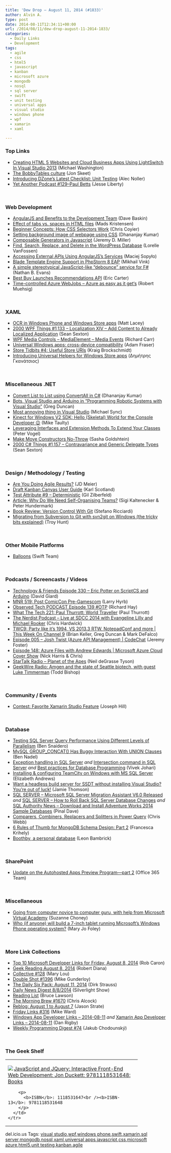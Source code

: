 ```yaml
---
title: 'Dew Drop – August 11, 2014 (#1833)'
author: Alvin A.
type: post
date: 2014-08-11T12:34:11+00:00
url: /2014/08/11/dew-drop-august-11-2014-1833/
categories:
  - Daily Links
  - Development
tags:
  - agile
  - css
  - html5
  - javascript
  - kanban
  - microsoft azure
  - mongodb
  - nosql
  - sql server
  - swift
  - unit testing
  - universal apps
  - visual studio
  - windows phone
  - wpf
  - xamarin
  - xaml

---
```

### <a name="top"></a>Top Links

  * <a href="http://lightswitchhelpwebsite.com/Blog/tabid/61/EntryId/3266/Creating-HTML-5-Websites-and-Cloud-Business-Apps-Using-LightSwitch-In-Visual-Studio-2013.aspx" target="_blank">Creating HTML 5 Websites and Cloud Business Apps Using LightSwitch In Visual Studio 2013</a> (Michael Washington)
  * <a href="http://feedproxy.google.com/~r/JonSkeetCodingBlog/~3/CHEFWgl7gAk/" target="_blank">The BobbyTables culture</a> (Jon Skeet)
  * <a href="http://feeds.dzone.com/~r/zones/architects/~3/2p1EwDshnHs/introducing-dzones-latest" target="_blank">Introducing DZone&#8217;s Latest Checklist: Unit Testing</a> (Alec Noller)
  * <a href="http://feedproxy.google.com/~r/JesseLiberty-SilverlightGeek/~3/ZBq8Vft5nUQ/" target="_blank">Yet Another Podcast #129–Paul Betts</a> (Jesse Liberty)

&nbsp;

### <a name="web"></a>Web Development

  * <a href="http://blog.wintellect.com:80/blogs/dbaskin/angularjs-and-benefits-to-the-development-team" target="_blank">AngularJS and Benefits to the Development Team</a> (Dave Baskin)
  * <a href="http://feedproxy.google.com/~r/netSlave/~3/tRwS7pzWWZ4/performance-of-tabs-vs-spaces-in-html-files" target="_blank">Effect of tabs vs. spaces in HTML files</a> (Mads Kristensen)
  * <a href="http://css-tricks.com/how-css-selectors-work/" target="_blank">Beginner Concepts: How CSS Selectors Work</a> (Chris Coyier)
  * <a href="http://debugmode.net/2014/08/11/setting-background-image-of-webpage-using-css/" target="_blank">Setting background image of webpage using CSS</a> (Dhananjay Kumar)
  * <a href="http://jeremydmiller.com/2014/08/08/composable-generators-in-javascript/" target="_blank">Composable Generators in Javascript</a> (Jeremy D. Miller)
  * <a href="http://lorelle.wordpress.com/2014/08/10/find-search-replace-and-delete-in-the-wordpress-database/" target="_blank">Find, Search, Replace, and Delete in the WordPress Database</a> (Lorelle VanFossen)
  * <a href="http://code.tutsplus.com/tutorials/accessing-external-apis-using-angularjss-services--cms-21884" target="_blank">Accessing External APIs Using AngularJS&#8217;s Services</a> (Maciej Sopyło)
  * <a href="http://blog.jetbrains.com/phpstorm/2014/08/blade-template-engine-support-in-phpstorm-8-eap/" target="_blank">Blade Template Engine Support in PhpStorm 8 EAP</a> (Mikhail Vink)
  * <a href="http://nbevans.wordpress.com/2014/08/09/a-simple-stereotypical-javascript-like-debounce-service-for-f/" target="_blank">A simple stereotypical JavaScript-like “debounce” service for F#</a> (Nathan B. Evans)
  * <a href="http://feedproxy.google.com/~r/ProgrammableWeb/~3/KZHok8EHxIM/08" target="_blank">Best Buy Launches Recommendations API</a> (Eric Carter)
  * <a href="http://feedproxy.google.com/~r/Code-InsideBlogInternational/~3/nJM-mLHg664/" target="_blank">Time-controlled Azure WebJobs – Azure as easy as it get‘s</a> (Robert Muehsig)

&nbsp;

### <a name="silverlight"></a>XAML

  * <a href="http://feedproxy.google.com/~r/MattLacey/~3/9mJ3wyhk5rE/ocr-in-windows-phone-and-windows-store.html" target="_blank">OCR in Windows Phone and Windows Store apps</a> (Matt Lacey)
  * <a href="http://wpf.2000things.com/2014/08/11/1133-localization-xiv-add-content-to-already-localized-application/" target="_blank">2000 WPF Things #1,133 – Localization XIV – Add Content to Already Localized Application</a> (Sean Sexton)
  * <a href="http://feedproxy.google.com/~r/BlackwaspLatestAdditions/~3/JCRNDPg3pCM/RSSLanding.aspx" target="_blank">WPF Media Controls &#8211; MediaElement &#8211; Media Events</a> (Richard Carr)
  * <a href="http://feedproxy.google.com/~r/Conversations-Posts/~3/OPBAtAGJoYA/" target="_blank">Universal Windows apps: cross-device compatibility</a> (Adam Fraser)
  * <a href="http://www.kraigbrockschmidt.com/2014/08/08/store-tidbits-4-useful-store-uris/" target="_blank">Store Tidbits #4: Useful Store URIs</a> (Kraig Brockschmidt)
  * <a href="http://studentguru.gr/b/dt008/archive/2014/08/08/introducing-universal-helpers-for-windows-store-apps" target="_blank">Introducing Universal Helpers for Windows Store apps</a> (Δημήτρης Γκανάτσιος)

&nbsp;

### <a name="dotnet"></a>Miscellaneous .NET

  * <a href="http://debugmode.net/2014/08/10/convert-list-to-list-using-convertall-in-c/" target="_blank">Convert List to List using ConvertAll in C#</a> (Dhananjay Kumar)
  * <a href="http://channel9.msdn.com/coding4fun/blog/Bots-Visual-Studio-and-Arduino-in-Programming-Robotic-Systems-with-Visual-Studio-" target="_blank">Bots, Visual Studio and Arduino in &#8220;Programming Robotic Systems with Visual Studio&#8221;</a> (Greg Duncan)
  * <a href="http://feedproxy.google.com/~r/MichaelSync/~3/nNUOCiUYMVY/most-annoying-thing-in-visual-studio" target="_blank">Most annoying thing in Visual Studio</a> (Michael Sync)
  * <a href="http://feedproxy.google.com/~r/mtaulty/~3/JkOB8buqJc8/kinect-for-windows-v2-sdk-hello-skeletal-world-for-the-console-developer.aspx" target="_blank">Kinect for Windows V2 SDK: Hello (Skeletal) World for the Console Developer 😉</a> (Mike Taulty)
  * <a href="http://visualstudiomagazine.com/articles/2014/08/01/leveraging-interfaces.aspx" target="_blank">Leveraging Interfaces and Extension Methods To Extend Your Classes</a> (Peter Vogel)
  * <a href="http://feedproxy.google.com/~r/sashag/~3/lZdj0j9k-eU/" target="_blank">Make Move Constructors No-Throw</a> (Sasha Goldshtein)
  * <a href="http://csharp.2000things.com/2014/08/11/1157-contravariance-and-generic-delegate-types/" target="_blank">2000 C# Things #1,157 – Contravariance and Generic Delegate Types</a> (Sean Sexton)

&nbsp;

### <a name="design"></a>Design / Methodology / Testing

  * <a href="http://feedproxy.google.com/~r/jmeier/~3/vZ1h04PyVjA/are-you-doing-agile-results.aspx" target="_blank">Are You Doing Agile Results?</a> (JD Meier)
  * <a href="http://availagility.co.uk/2014/08/08/draft-kanban-canvas-user-guide/?utm_source=rss&utm_medium=rss&utm_campaign=draft-kanban-canvas-user-guide" target="_blank">Draft Kanban Canvas User Guide</a> (Karl Scotland)
  * <a href="http://feedproxy.google.com/~r/gilzilberfeld/~3/hi8CvUJg5OI/test-attribute-9-deterministic.html" target="_blank">Test Attribute #9 – Deterministic</a> (Gil Zilberfeld)
  * <a href="http://www.infoq.com/articles/why-need-self-organizing-teams?utm_campaign=infoq_content&utm_source=infoq&utm_medium=feed&utm_term=global" target="_blank">Article: Why Do We Need Self-Organising Teams?</a> (Sigi Kaltenecker & Peter Hundermark)
  * <a href="http://feedproxy.google.com/~r/StefanoRicciardisBlog/~3/YWtBQq4WpR4/" target="_blank">Book Review: Version Control With Git</a> (Stefano Ricciardi)
  * <a href="http://feedproxy.google.com/~r/TroyHunt/~3/Gn7oz5B6Obw/migrating-from-subversion-to-git-with.html" target="_blank">Migrating from Subversion to Git with svn2git on Windows (the tricky bits explained)</a> (Troy Hunt)

&nbsp;

### <a name="mobile"></a>Other Mobile Platforms

  * <a href="http://developer.apple.com/swift/blog/?id=9" target="_blank">Balloons</a> (Swift Team)

&nbsp;

### <a name="podcasts"></a>Podcasts / Screencasts / Videos

  * <a href="http://feedproxy.google.com/~r/TechnologyAndFriends/~3/OJ0-5HEv6sI/tf330.aspx" target="_blank">Technology & Friends Episode 330 &#8211; Eric Potter on ScriptCS and Arduino</a> (David Giard)
  * <a href="http://feedproxy.google.com/~r/MajorNelsonblogcast/~3/LeTXfP-4j5s/" target="_blank">MNR 519: Post ComicCon Pre-Gamescom</a> (Larry Hyrb)
  * <a href="http://www.windowsobserver.com/2014/08/08/observed-tech-podcast-episode-139-otp/" target="_blank">Observed Tech PODCAST Episode 139 #OTP</a> (Richard Hay)
  * <a href="http://winsupersite.com/podcasts/what-tech-221-paul-thurrott-world-traveller" target="_blank">What The Tech 221: Paul Thurrott: World Traveller</a> (Paul Thurrott)
  * <a href="http://nerdist.libsyn.com/live-at-sdcc-2014-with-evangeline-lilly-and-michael-rooker" target="_blank">The Nerdist Podcast &#8211; Live at SDCC 2014 with Evangeline Lilly and Michael Rooker</a> (Chris Hardwick)
  * <a href="http://channel9.msdn.com/Shows/This+Week+On+Channel+9/TWC9-Party-like-it-s-1994-VS-2013-3-RTW-NotepadConf-and-more" target="_blank">TWC9: Party like it&#8217;s 1994, VS 2013.3 RTW, NotepadConf and more | This Week On Channel 9</a> (Brian Keller, Greg Duncan & Mark DeFalco)
  * <a href="http://channel9.msdn.com/Shows/codechat/005" target="_blank">Episode 005 &#8211; Josh Twist (Azure API Management) | CodeChat</a> (Jeremy Foster)
  * <a href="http://channel9.msdn.com/Shows/Cloud+Cover/Episode-148-Azure-Files-with-Andrew-Edwards" target="_blank">Episode 148: Azure Files with Andrew Edwards | Microsoft Azure Cloud Cover Show</a> (Nick Harris & Chris)
  * <a href="https://soundcloud.com/startalk/planet-of-the-apes" target="_blank">StarTalk Radio &#8211; Planet of the Apes</a> (Neil deGrasse Tyson)
  * <a href="http://feedproxy.google.com/~r/geekwire/~3/B8VCwCbve2E/" target="_blank">GeekWire Radio: Amgen and the state of Seattle biotech, with guest Luke Timmerman</a> (Todd Bishop)

&nbsp;

### <a name="events"></a>Community / Events

  * <a href="http://blog.xamarin.com/contest-favorite-feature-of-xamarin-studio/" target="_blank">Contest: Favorite Xamarin Studio Feature</a> (Joseph Hill)

&nbsp;

### <a name="sql"></a>Database

  * <a href="http://www.mssqltips.com/tip.asp?tip=3300" target="_blank">Testing SQL Server Query Performance Using Different Levels of Parallelism</a> (Ben Snaidero)
  * <a href="http://www.bennadel.com/blog/2670-mysql-group-concat-has-buggy-interaction-with-union-clauses.htm" target="_blank">MySQL GROUP_CONCAT() Has Buggy Interaction With UNION Clauses</a> (Ben Nadel)
  * <a href="http://www.sqlservercentral.com/blogs/vivekssqlnotes/2014/08/11/exception-handling-in-sql-server/" target="_blank">Exception handling in SQL Server</a> _and_ <a href="http://www.sqlservercentral.com/blogs/vivekssqlnotes/2014/08/11/intersection-command-in-sql-server/" target="_blank">Intersection command in SQL Server</a> _and_ <a href="http://www.sqlservercentral.com/blogs/vivekssqlnotes/2014/08/11/best-practices-for-database-programming/" target="_blank">Best practices for Database Programming</a> (Vivek Johari)
  * <a href="http://feedproxy.google.com/~r/jayway/posts/~3/CUfrPF49RuY/" target="_blank">Installing & configuring TeamCity on Windows with MS SQL Server</a> (Elizabeth Andrews)
  * <a href="http://feedproxy.google.com/~r/jamiet/~3/fhtDZo5HJS4/want-a-headless-build-server-for-ssdt-without-installing-visual-studio-you-re-out-of-luck.aspx" target="_blank">Want a headless build server for SSDT without installing Visual Studio? You’re out of luck!</a> (Jamie Thomson)
  * <a href="http://blog.sqlauthority.com/2014/08/09/sql-server-microsoft-sql-server-migration-assistant-v6-0-released/" target="_blank">SQL SERVER – Microsoft SQL Server Migration Assistant V6.0 Released</a> _and_ <a href="http://blog.sqlauthority.com/2014/08/11/sql-server-how-to-roll-back-sql-server-database-changes/" target="_blank">SQL SERVER – How to Roll Back SQL Server Database Changes</a> _and_ <a href="http://blog.sqlauthority.com/2014/08/10/sql-authority-news-download-and-install-adventure-works-2014-sample-databases/" target="_blank">SQL Authority News – Download and Install Adventure Works 2014 Sample Databases</a> (Pinal Dave)
  * <a href="http://cwebbbi.wordpress.com/2014/08/11/comparers-combiners-replacers-and-splitters-in-power-query/" target="_blank">Comparers, Combiners, Replacers and Splitters in Power Query</a> (Chris Webb)
  * <a href="http://java.dzone.com/articles/6-rules-thumb-mongodb-schema-0" target="_blank">6 Rules of Thumb for MongoDB Schema Design: Part 2</a> (Francesca Krihely)
  * <a href="http://www.secretGeek.net/boothby" target="_blank">Boothby, a personal database</a> (Leon Bambrick)

&nbsp;

### <a name="sp"></a>SharePoint

  * <a href="http://blogs.office.com/2014/08/08/update-autohosted-apps-preview-program-part-2/" target="_blank">Update on the Autohosted Apps Preview Program—part 2</a> (Office 365 Team)

&nbsp;

### <a name="misc"></a>Miscellaneous

  * <a href="http://blogs.microsoft.com/firehose/2014/08/11/going-from-computer-novice-to-computer-guru-with-help-from-microsoft-virtual-academy/" target="_blank">Going from computer novice to computer guru, with help from Microsoft Virtual Academy</a> (Suzanne Choney)
  * <a href="http://www.zdnet.com/who-if-anyone-will-build-a-7-inch-tablet-running-microsofts-windows-phone-operating-system-7000032465/#ftag=RSS0966a21" target="_blank">Who (if anyone) will build a 7-inch tablet running Microsoft&#8217;s Windows Phone operating system?</a> (Mary Jo Foley)

&nbsp;

### <a name="links"></a>More Link Collections

  * <a href="http://blogs.msdn.com/b/robcaron/archive/2014/08/08/top-10-microsoft-developer-links-for-friday-august-8-2014.aspx" target="_blank">Top 10 Microsoft Developer Links for Friday, August 8, 2014</a> (Rob Caron)
  * <a href="http://feeds.regulargeek.com/~r/RegularGeek/~3/1pImCjeydc4/" target="_blank">Geek Reading August 8, 2014</a> (Robert Diana)
  * <a href="http://feedproxy.google.com/~r/tympanus/~3/4LXgiP2dNUw/" target="_blank">Collective #128</a> (Mary Lou)
  * <a href="http://afreshcup.com/home/2014/8/8/double-shot-1396.html" target="_blank">Double Shot #1396</a> (Mike Gunderloy)
  * <a href="http://www.dirkstrauss.com/the-daily-six-pack/extending-classes" target="_blank">The Daily Six Pack: August 11, 2014</a> (Dirk Strauss)
  * <a href="http://feedproxy.google.com/~r/silverlightshow/~3/xTmgODYZZTk/Daily-News-Digest-8-8-2014.aspx" target="_blank">Daily News Digest 8/8/2014</a> (Silverlight Show)
  * <a href="http://www.brucelawson.co.uk/2014/reading-list-86/" target="_blank">Reading List</a> (Bruce Lawson)
  * <a href="http://feedproxy.google.com/~r/ReflectivePerspective/~3/jHt6eQCx0R8/" target="_blank">The Morning Brew #1670</a> (Chris Alcock)
  * <a href="http://www.sqlservercentral.com/blogs/stratesql/2014/08/08/reblog-august-1-to-august-7/" target="_blank">Reblog: August 1 to August 7</a> (Jason Strate)
  * <a href="http://mike-ward.net/blog/post/00940/friday-links-316" target="_blank">Friday Links #316</a> (Mike Ward)
  * <a href="http://windowsappdev.com/2014/08/windows-app-developer-links-2014-08-11/" target="_blank">Windows App Developer Links &#8211; 2014-08-11</a> _and_ <a href="http://xamarinappdev.com/2014/08/xamarin-app-developer-links-2014-08-11/" target="_blank">Xamarin App Developer Links &#8211; 2014-08-11</a> (Dan Rigby)
  * <a href="http://chodounsky.net/2014/08/11/weekly-programming-digest-74/" target="_blank">Weekly Programming Digest #74</a> (Jakub Chodounský)

&nbsp;

### <a name="shelf"></a>The Geek Shelf

<div id="scid:7dc1bd33-94bd-46fd-a20b-0131235bcd47:ecb91b88-be14-4910-acbe-008366809e7d" class="wlWriterEditableSmartContent" style="float: none; padding-bottom: 0px; padding-top: 0px; padding-left: 0px; margin: 0px; display: inline; padding-right: 0px">
  <table cellspacing="0" cellpadding="2" width="400" border="0" unselectable="on">
    <tr>
      <td valign="top" width="400">
        <p>
          <a title="JavaScript and JQuery: Interactive Front-End Web Development: Jon Duckett: 9781118531648: Books" href="http://www.amazon.com/exec/obidos/ASIN/1118531647/alvinashcraft-20"><img data-recalc-dims="1" decoding="async" src="https://i0.wp.com/images.amazon.com/images/P/1118531647.01.MZZZZZZZ.jpg?w=660" border="0" align="left" style="float:left" />JavaScript and JQuery: Interactive Front-End Web Development: Jon Duckett: 9781118531648: Books</a>
        </p>
        
        <p>
          <b>ISBN</b>: 1118531647<br /><b>ISBN-13</b>: 9781118531648
        </p>
      </td>
    </tr>
  </table>
</div>

<div id="scid:0767317B-992E-4b12-91E0-4F059A8CECA8:def543b8-df20-49b2-a74d-aec33b3296ca" class="wlWriterEditableSmartContent" style="float: none; padding-bottom: 0px; padding-top: 0px; padding-left: 0px; margin: 0px; display: inline; padding-right: 0px">
  del.icio.us Tags: <a href="http://del.icio.us/popular/visual+studio" rel="tag">visual studio</a>,<a href="http://del.icio.us/popular/wpf" rel="tag">wpf</a>,<a href="http://del.icio.us/popular/windows+phone" rel="tag">windows phone</a>,<a href="http://del.icio.us/popular/swift" rel="tag">swift</a>,<a href="http://del.icio.us/popular/xamarin" rel="tag">xamarin</a>,<a href="http://del.icio.us/popular/sql+server" rel="tag">sql server</a>,<a href="http://del.icio.us/popular/mongodb" rel="tag">mongodb</a>,<a href="http://del.icio.us/popular/nosql" rel="tag">nosql</a>,<a href="http://del.icio.us/popular/xaml" rel="tag">xaml</a>,<a href="http://del.icio.us/popular/universal+apps" rel="tag">universal apps</a>,<a href="http://del.icio.us/popular/javascript" rel="tag">javascript</a>,<a href="http://del.icio.us/popular/css" rel="tag">css</a>,<a href="http://del.icio.us/popular/microsoft+azure" rel="tag">microsoft azure</a>,<a href="http://del.icio.us/popular/html5" rel="tag">html5</a>,<a href="http://del.icio.us/popular/unit+testing" rel="tag">unit testing</a>,<a href="http://del.icio.us/popular/kanban" rel="tag">kanban</a>,<a href="http://del.icio.us/popular/agile" rel="tag">agile</a>
</div>